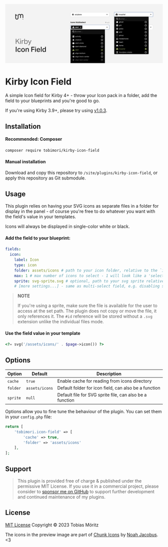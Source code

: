 ![Kirby Icon Field Banner](/.github/banner.png)

# Kirby Icon Field

A simple Icon field for Kirby 4+ - throw your Icon pack in a folder, add the field to your blueprints and you're good to go.

If you're using Kirby 3.9+, please try using [v1.0.3](https://github.com/tobimori/kirby-icon-field/releases/tag/1.0.3).

## Installation

#### Recommended: Composer

```
composer require tobimori/kirby-icon-field
```

#### Manual installation

Download and copy this repository to `/site/plugins/kirby-icon-field`, or apply this repository as Git submodule.

## Usage

This plugin relies on having your SVG icons as separate files in a folder for display in the panel - of course you're free to do whatever you want with the field's value in your templates.

Icons will always be displayed in single-color white or black.

#### Add the field to your blueprint:

```yaml
fields:
  icon:
    label: Icon
    type: icon
    folder: assets/icons # path to your icon folder, relative to the `index` kirby root
    max: 1 # max number of icons to select - 1 will look like a 'select field', none or more like a 'multiselect' field
    sprite: svg-sprite.svg # optional, path to your svg sprite relative to folder option, if you want to use a sprite instead of individual files
    # [more settings...] - same as multi-select field, e.g. disabling search, limiting icons, etc.
```

> **NOTE**
>
> If you're using a sprite, make sure the file is available for the user to access at the set path. The plugin does not copy or move the file, it only references it. The `#id` reference will be stored without a `.svg` extension unlike the individual files mode.

#### Use the field value in your template

```php
<?= svg('/assets/icons/' . $page->icon()) ?>
```

## Options

| Option   | Default        | Description                                              |
| -------- | -------------- | -------------------------------------------------------- |
| `cache`  | `true`         | Enable cache for reading from icons directory            |
| `folder` | `assets/icons` | Default folder for icon field, can also be a function    |
| `sprite` | `null`         | Default file for SVG sprite file, can also be a function |

Options allow you to fine tune the behaviour of the plugin. You can set them in your `config.php` file:

```php
return [
    'tobimori.icon-field' => [
        'cache' => true,
        'folder' => 'assets/icons'
    ],
];
```

## Support

> This plugin is provided free of charge & published under the permissive MIT License. If you use it in a commercial project, please consider to [sponsor me on GitHub](https://github.com/sponsors/tobimori) to support further development and continued maintenance of my plugins.

## License

[MIT License](./LICENSE)
Copyright © 2023 Tobias Möritz

The icons in the preview image are part of [Chunk Icons](https://www.figma.com/community/file/889863427421594653/Chunk-Icons) by [Noah Jacobus](https://twitter.com/Jabronus). <3

